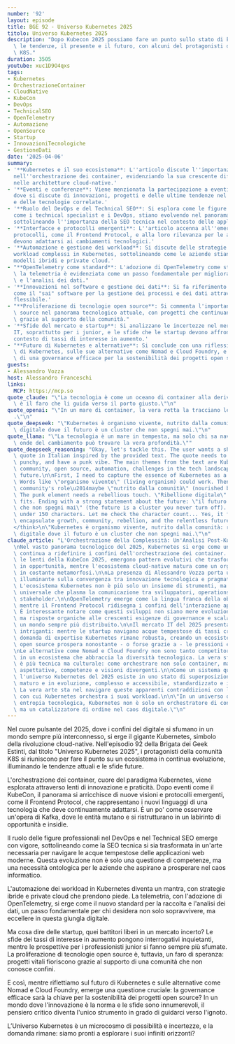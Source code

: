 ```yaml
---
number: '92'
layout: episode
title: BGE 92 - Universo Kubernetes 2025
titolo: Universo Kubernetes 2025
description: "Dopo Kubecon 2025 possiamo fare un punto sullo stato di kubernetes,\
  \ le tendenze, il presente e il futuro, con alcuni del protagonisti della comunità\
  \ K8S."
duration: 3505
youtube: xuc1D9O4qxs
tags:
- Kubernetes
- OrchestrazioneContainer
- CloudNative
- KubeCon
- DevOps
- TechnicalSEO
- OpenTelemetry
- Automazione
- OpenSource
- Startup
- InnovazioniTecnologiche
- GestioneDati
date: '2025-04-06'
summary:
- '**Kubernetes e il suo ecosistema**: L''articolo discute l''importanza di Kubernetes
  nell''orchestrazione dei container, evidenziando la sua crescente diffusione e utilizzo
  nelle architetture cloud-native.'
- '**Eventi e conferenze**: Viene menzionata la partecipazione a eventi come il KubeCon,
  dove si discute di innovazioni, progetti e delle ultime tendenze nel mondo di Kubernetes
  e delle tecnologie correlate.'
- '**Ruolo del DevOps e del Technical SEO**: Si esplora come le figure professionali,
  come i technical specialist e i DevOps, stiano evolvendo nel panorama tecnologico,
  sottolineando l''importanza della SEO tecnica nel contesto delle applicazioni web.'
- '**Interfacce e protocolli emergenti**: L''articolo accenna all''emergere di nuovi
  protocolli, come il Frontend Protocol, e alla loro rilevanza per le aziende che
  devono adattarsi ai cambiamenti tecnologici.'
- '**Automazione e gestione dei workload**: Si discute delle strategie per gestire
  workload complessi in Kubernetes, sottolineando come le aziende stiano adottando
  modelli ibridi e private cloud.'
- "**OpenTelemetry come standard**: L'adozione di OpenTelemetry come standard per\
  \ la telemetria è evidenziata come un passo fondamentale per migliorare la raccolta\
  \ e l'analisi dei dati."
- '**Innovazioni nel software e gestione dei dati**: Si fa riferimento a strumenti
  come il "sai" software per la gestione dei processi e dei dati attraverso un''interfaccia
  flessibile.'
- "**Proliferazione di tecnologie open source**: Si commenta l'importanza dell'open\
  \ source nel panorama tecnologico attuale, con progetti che continuano a prosperare\
  \ grazie al supporto della comunità."
- '**Sfide del mercato e startup**: Si analizzano le incertezze nel mercato del lavoro
  IT, soprattutto per i junior, e le sfide che le startup devono affrontare in un
  contesto di tassi di interesse in aumento.'
- "**Futuro di Kubernetes e alternative**: Si conclude con una riflessione sul futuro\
  \ di Kubernetes, sulle sue alternative come Nomad e Cloud Foundry, e sull'importanza\
  \ di una governance efficace per la sostenibilità dei progetti open source."
guests:
- Alessandro Vozza
host: Alessandro Franceschi
links:
  MCP: https://mcp.so
quote_claude: "\"La tecnologia è come un oceano di container alla deriva: Kubernetes\
  \ è il faro che li guida verso il porto giusto.\"\n"
quote_openai: "\"In un mare di container, la vera rotta la tracciano le comunità\
  .\"\n"
quote_deepseek: "\"Kubernetes è organismo vivente, nutrito dalla comunità: ribellione\
  \ digitale dove il futuro è un cluster che non spegni mai.\"\n"
quote_llama: "\"La tecnologia è un mare in tempesta, ma solo chi sa navigare le\
  \ onde del cambiamento può trovare la vera profondità.\""
quote_deepseek_reasoning: "Okay, let's tackle this. The user wants a short, impactful\
  \ quote in Italian inspired by the provided text. The quote needs to be memorable,\
  \ punchy, and have a punk vibe. The main themes from the text are Kubernetes' growth,\
  \ community, open source, automation, challenges in the tech landscape, and the\
  \ future.\n\nFirst, I need to capture the essence of Kubernetes as a living ecosystem.\
  \ Words like \"organismo vivente\" (living organism) could work. Then, mention the\
  \ community's role\u2014maybe \"nutrito dalla comunità\" (nourished by the community).\
  \ The punk element needs a rebellious touch. \"Ribellione digitale\" (digital rebellion)\
  \ fits. Ending with a strong statement about the future: \"il futuro è un cluster\
  \ che non spegni mai\" (the future is a cluster you never turn off). Keeping it\
  \ under 150 characters. Let me check the character count... Yes, it fits. That should\
  \ encapsulate growth, community, rebellion, and the relentless future of Kubernetes.\n\
  </think>\n\"Kubernetes è organismo vivente, nutrito dalla comunità: ribellione\
  \ digitale dove il futuro è un cluster che non spegni mai.\"\n"
claude_article: "L'Orchestrazione della Complessità: Un'Analisi Post-KubeCon 2025\n\
  \nNel vasto panorama tecnologico del 2025, Kubernetes si erge come un colosso che\
  \ continua a ridefinire i confini dell'orchestrazione dei container. Attraverso\
  \ le lenti della KubeCon 2025, emergono pattern evolutivi che trasformano la complessità\
  \ in opportunità, mentre l'ecosistema cloud-native matura come un organismo vivente\
  \ in costante metamorfosi.\n\nLa presenza di Alessandro Vozza porta una prospettiva\
  \ illuminante sulla convergenza tra innovazione tecnologica e pragmatismo operativo.\
  \ L'ecosistema Kubernetes non è più solo un insieme di strumenti, ma un linguaggio\
  \ universale che plasma la comunicazione tra sviluppatori, operations e business\
  \ stakeholder.\n\nOpenTelemetry emerge come la lingua franca della observability,\
  \ mentre il Frontend Protocol ridisegna i confini dell'interazione applicativa.\
  \ È interessante notare come questi sviluppi non siano mere evoluzioni tecniche,\
  \ ma risposte organiche alle crescenti esigenze di governance e scalabilità in\
  \ un mondo sempre più distribuito.\n\nIl mercato IT del 2025 presenta paradossi\
  \ intriganti: mentre le startup navigano acque tempestose di tassi crescenti, la\
  \ domanda di expertise Kubernetes rimane robusta, creando un ecosistema dove l'innovazione\
  \ open source prospera nonostante - o forse grazie a - le pressioni economiche.\n\
  \nLe alternative come Nomad e Cloud Foundry non sono tanto competitors quanto complementi\
  \ in un ecosistema che abbraccia la diversità tecnologica. La vera sfida non\
  \ è più tecnica ma culturale: come orchestrare non solo container, ma anche\
  \ aspettative, competenze e visioni divergenti.\n\nCome un sistema quantistico,\
  \ l'universo Kubernetes del 2025 esiste in uno stato di superposizione: contemporaneamente\
  \ maturo e in evoluzione, complesso e accessibile, standardizzato e innovativo.\
  \ La vera arte sta nel navigare queste apparenti contraddizioni con la stessa eleganza\
  \ con cui Kubernetes orchestra i suoi workload.\n\n\"In un universo di crescente\
  \ entropia tecnologica, Kubernetes non è solo un orchestratore di container,\
  \ ma un catalizzatore di ordine nel caos digitale.\"\n"
---
```

Nel cuore pulsante del 2025, dove i confini del digitale si sfumano in un mondo sempre più interconnesso, si erge il gigante Kubernetes, simbolo della rivoluzione cloud-native. Nell'episodio 92 della Brigata dei Geek Estinti, dal titolo "Universo Kubernetes 2025", i protagonisti della comunità K8S si riuniscono per fare il punto su un ecosistema in continua evoluzione, illuminando le tendenze attuali e le sfide future.

L'orchestrazione dei container, cuore del paradigma Kubernetes, viene esplorata attraverso lenti di innovazione e praticità. Dopo eventi come il KubeCon, il panorama si arricchisce di nuove visioni e protocolli emergenti, come il Frontend Protocol, che rappresentano i nuovi linguaggi di una tecnologia che deve continuamente adattarsi. È un po' come osservare un'opera di Kafka, dove le entità mutano e si ristrutturano in un labirinto di opportunità e insidie.

Il ruolo delle figure professionali nel DevOps e nel Technical SEO emerge con vigore, sottolineando come la SEO tecnica si sia trasformata in un'arte necessaria per navigare le acque tempestose delle applicazioni web moderne. Questa evoluzione non è solo una questione di competenze, ma una necessità ontologica per le aziende che aspirano a prosperare nel caos informatico.

L'automazione dei workload in Kubernetes diventa un mantra, con strategie ibride e private cloud che prendono piede. La telemetria, con l'adozione di OpenTelemetry, si erge come il nuovo standard per la raccolta e l'analisi dei dati, un passo fondamentale per chi desidera non solo sopravvivere, ma eccellere in questa giungla digitale.

Ma cosa dire delle startup, quei battitori liberi in un mercato incerto? Le sfide dei tassi di interesse in aumento pongono interrogativi inquietanti, mentre le prospettive per i professionisti junior si fanno sempre più sfumate. La proliferazione di tecnologie open source è, tuttavia, un faro di speranza: progetti vitali fioriscono grazie al supporto di una comunità che non conosce confini.

E così, mentre riflettiamo sul futuro di Kubernetes e sulle alternative come Nomad e Cloud Foundry, emerge una questione cruciale: la governance efficace sarà la chiave per la sostenibilità dei progetti open source? In un mondo dove l'innovazione è la norma e le sfide sono innumerevoli, il pensiero critico diventa l'unico strumento in grado di guidarci verso l'ignoto. 

L’Universo Kubernetes è un microcosmo di possibilità e incertezze, e la domanda rimane: siamo pronti a esplorare i suoi infiniti orizzonti?
